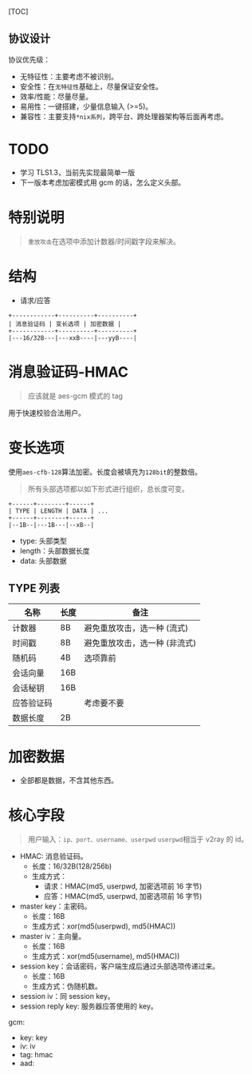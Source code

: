 [TOC]

协议设计
---
协议优先级：
* 无特征性：主要考虑不被识别。
* 安全性：在`无特征性`基础上，尽量保证安全性。
* 效率/性能：尽量尽量。
* 易用性：一键搭建，少量信息输入 (>=5)。
* 兼容性：主要支持`*nix系列`，跨平台、跨处理器架构等后面再考虑。

# TODO
* 学习 TLS1.3，当前先实现最简单一版
* 下一版本考虑加密模式用 gcm 的话，怎么定义头部。

# 特别说明
> `重放攻击`在选项中添加计数器/时间戳字段来解决。
> 

# 结构
* 请求/应答
```
+------------+----------+----------+
| 消息验证码 | 变长选项 | 加密数据 |
+------------+----------+----------+
|---16/32B---|---xxB----|---yyB----|
```

# 消息验证码-HMAC
> 应该就是 aes-gcm 模式的 tag

用于快速校验合法用户。

# 变长选项
使用`aes-cfb-128`算法加密。长度会被填充为`128bit`的整数倍。
> 所有头部选项都以如下形式进行组织，总长度可变。

```
+------+--------+------+
| TYPE | LENGTH | DATA | ...
+------+--------+------+
|--1B--|---1B---|--xB--|
```
* type: 头部类型
* length：头部数据长度
* data: 头部数据

## TYPE 列表
|名称 | 长度 | 备注|
|---|---|---|
|计数器|8B|避免重放攻击，选一种 (流式)|
|时间戳|8B|避免重放攻击，选一种 (非流式)|
|随机码|4B|选项靠前|
|会话向量|16B||
|会话秘钥|16B||
|应答验证码||考虑要不要|
|数据长度|2B||

# 加密数据
* 全部都是数据，不含其他东西。


# 核心字段
> 用户输入：`ip、port、username、userpwd`
> `userpwd`相当于 v2ray 的 id。

* HMAC: 消息验证码。
  * 长度：16/32B(128/256b)
  * 生成方式：
    * 请求：HMAC(md5, userpwd, 加密选项前 16 字节)
    * 应答：HMAC(md5, userpwd, 加密选项前 16 字节)
* master key：主密码。
  * 长度：16B
  * 生成方式：xor(md5(userpwd), md5(HMAC))
* master iv：主向量。
  * 长度：16B
  * 生成方式：xor(md5(username), md5(HMAC)) 
* session key：会话密码，客户端生成后通过头部选项传递过来。
  * 长度：16B
  * 生成方式：伪随机数。
* session iv：同 session key。
* session reply key: 服务器应答使用的 key。

gcm:
* key: key
* iv: iv
* tag: hmac
* aad: 
